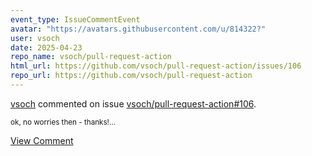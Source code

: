 ```yaml
---
event_type: IssueCommentEvent
avatar: "https://avatars.githubusercontent.com/u/814322?"
user: vsoch
date: 2025-04-23
repo_name: vsoch/pull-request-action
html_url: https://github.com/vsoch/pull-request-action/issues/106
repo_url: https://github.com/vsoch/pull-request-action
---
```


<a href='https://github.com/vsoch' target='_blank'>vsoch</a> commented on issue <a href='https://github.com/vsoch/pull-request-action/issues/106' target='_blank'>vsoch/pull-request-action#106</a>.

<small>ok, no worries then - thanks!...</small>

<a href='https://github.com/vsoch/pull-request-action/issues/106' target='_blank'>View Comment</a>